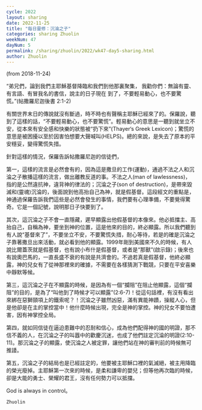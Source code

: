 ```yaml
---
cycle: 2022
layout: sharing
date: 2022-11-25
title: "每日靈修：沉淪之子"
categories: sharing Zhuolin
weekNum: 47
dayNum: 5
permalink: /sharing/zhuolin/2022/wk47-day5-sharing.html
author: Zhuolin
---
```

(from 2018-11-24)

“弟兄們，論到我們主耶穌基督降臨和我們到他那裏聚集， 我勸你們：無論有靈、有言語、有冒我名的書信，說主的日子現在 到了，不要輕易動心，也不要驚慌。”(帖撒羅尼迦後書 2:1-2)  

有關世界末日的傳說就沒有斷過，時不時也有聲稱主耶穌已經來了的。保羅說，聽到了這樣的話，“不要輕易動心，也不要驚慌”。輕易動心的意思是一聽到就坐立不安，從本來有安全感和快樂的狀態被“扔下來”(Thayer‘s Greek Lexicon)；驚慌的意思是被困擾以至於因害怕想要大聲喊叫(HELPS)。總的來說，是失去了原本的平安穩妥，變得驚慌失措。  

針對這樣的情況，保羅告訴帖撒羅尼迦的信徒們，  

第一，這樣的流言是必然會有的，因為這是撒旦的工作(運動)，通過不法之人和沉淪之子散播這樣的流言，做出離教反道的事。不法之人(man of lawlessness)，指的是公然違抗神，違背神的律法的；沉淪之子(son of destruction)，是帶來毀滅和(靈魂)沉淪的，後面說到他高抬自己為神，就是假基督。這段經文的重點是，神通過保羅告訴我們這些是必然會發生的事情，我們要有心理準備，不要覺得驚奇。它是一個記號，說明那日子快要到了。  

其次，這沉淪之子不會一直隱藏，遲早顯露出他假基督的本像來。他必抵擋主、高抬自己，自稱為神，要坐到神的位置，這是他來的目的，終必顯露。所以我們聽到有人說“基督來了”，不要坐立不安，不要驚慌失措，耐心等待，若是的確是沉淪之子靠著撒旦出來活動，就必看到他的顯露。1999年剛到美國來不久的時候，有人說比爾蓋茨就是假基督，也有說小布什是假基督，或者是“那獸”(啟示錄)；後來也有說奧巴馬的，一直長盛不衰的有說是共濟會的。不過若真是假基督，他終必顯露，神的兒女有了從神那裡來的確據，不需要在各樣猜測下戰競，只要在平安喜樂中靜默等候。  

第三，這沉淪之子在不顯露的時候，是因為有一個“攔阻”在阻止他顯露，這個“攔阻”的目的，是為了“叫他到了時候才可以顯露”(2:6-7)！從這句話裡，有沒有看出來綁在惡獅頸項上的鐵索呢？！沉淪之子雖然凶惡，滿有異能神蹟，操縱人心，但是他卻是在主的掌控當中！他什麼時候出現，完全是神的掌控。神的兒女不要怕遭害，因有神掌控全局。  

第四，就如同信徒在逼迫患難中的忍耐和信心，成為他們配得神的國的明證，那不信不義的人，在沉淪之子的叫囂中的歡慶沉迷，也成了他們註定沉淪的明證(2:10-11)。那沉淪之子的顯露，使沉淪之人被定罪，讓他們站在神的審判前的時候無可推諉。  

第五，沉淪之子的結局也是已經註定的，他要被主耶穌口裡的氣滅絕，被主用降臨的榮光廢掉。主耶穌第一次來的時候，是柔和謙卑的嬰兒；但等他再次臨的時候，卻是大能的勇士、榮耀的君王，沒有任何勢力可以抵擋。  

God is always in control。  

`Zhuolin`  

